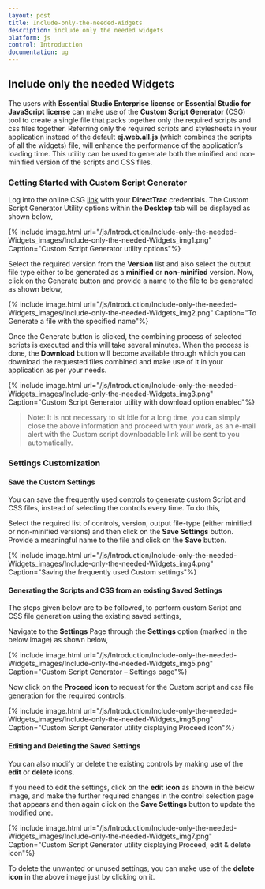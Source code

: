```yaml
---
layout: post
title: Include-only-the-needed-Widgets
description: include only the needed widgets
platform: js
control: Introduction
documentation: ug
---
```


## Include only the needed Widgets

The users with **Essential Studio Enterprise license** or **Essential Studio for JavaScript license** can make use of the **Custom Script Generator** (CSG) tool to create a single file that packs together only the required scripts and css files together. Referring only the required scripts and stylesheets in your application instead of the default **ej.web.all.js** (which combines the scripts of all the widgets) file, will enhance the performance of the application’s loading time. This utility can be used to generate both the minified and non-minified version of the scripts and CSS files.

### Getting Started with Custom Script Generator

Log into the online CSG [link](http://csg.syncfusion.com/) with your **DirectTrac** credentials. The Custom Script Generator Utility options within the **Desktop** tab will be displayed as shown below,

{% include image.html url="/js/Introduction/Include-only-the-needed-Widgets_images/Include-only-the-needed-Widgets_img1.png" Caption="Custom Script Generator utility options"%}


Select the required version from the **Version** list and also select the output file type either to be generated as a **minified** or **non-minified** version. Now, click on the Generate button and provide a name to the file to be generated as shown below,

{% include image.html url="/js/Introduction/Include-only-the-needed-Widgets_images/Include-only-the-needed-Widgets_img2.png" Caption="To Generate a file with the specified name"%}


Once the Generate button is clicked, the combining process of selected scripts is executed and this will take several minutes. When the process is done, the **Download** button will become available through which you can download the requested files combined and make use of it in your application as per your needs.

{% include image.html url="/js/Introduction/Include-only-the-needed-Widgets_images/Include-only-the-needed-Widgets_img3.png" Caption="Custom Script Generator utility with download option enabled"%}



>	Note: It is not necessary to sit idle for a long time, you can simply close the above information and proceed with your work, as an e-mail alert with the Custom script downloadable link will be sent to you automatically. 



### Settings Customization

#### Save the Custom Settings

You can save the frequently used controls to generate custom Script and CSS files, instead of selecting the controls every time. To do this, 

Select the required list of controls, version, output file-type (either minified or non-minified versions) and then click on the **Save Settings** button. Provide a meaningful name to the file and click on the **Save** button.

{% include image.html url="/js/Introduction/Include-only-the-needed-Widgets_images/Include-only-the-needed-Widgets_img4.png" Caption="Saving the frequently used Custom settings"%}


#### Generating the Scripts and CSS from an existing Saved Settings

The steps given below are to be followed, to perform custom Script and CSS file generation using the existing saved settings,

Navigate to the **Settings** Page through the **Settings** option (marked in the below image) as shown below,

{% include image.html url="/js/Introduction/Include-only-the-needed-Widgets_images/Include-only-the-needed-Widgets_img5.png" Caption="Custom Script Generator – Settings page"%}


Now click on the **Proceed** **icon** to request for the Custom script and css file generation for the required controls.

{% include image.html url="/js/Introduction/Include-only-the-needed-Widgets_images/Include-only-the-needed-Widgets_img6.png" Caption="Custom Script Generator utility displaying Proceed icon"%}


#### Editing and Deleting the Saved Settings

You can also modify or delete the existing controls by making use of the **edit** or **delete** icons.

If you need to edit the settings, click on the **edit** **icon** as shown in the below image, and make the further required changes in the control selection page that appears and then again click on the **Save Settings** button to update the modified one.

{% include image.html url="/js/Introduction/Include-only-the-needed-Widgets_images/Include-only-the-needed-Widgets_img7.png" Caption="Custom Script Generator utility displaying Proceed, edit & delete icon"%}


To delete the unwanted or unused settings, you can make use of the **delete** **icon** in the above image just by clicking on it.

